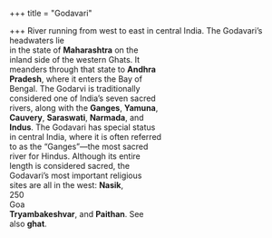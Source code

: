 +++
title = "Godavari"

+++
River running from west to east in central India. The Godavari’s headwaters lie  
in the state of **Maharashtra** on the  
inland side of the western Ghats. It  
meanders through that state to **Andhra**  
**Pradesh**, where it enters the Bay of  
Bengal. The Godarvi is traditionally  
considered one of India’s seven sacred  
rivers, along with the **Ganges**, **Yamuna**,  
**Cauvery**, **Saraswati**, **Narmada**, and  
**Indus**. The Godavari has special status  
in central India, where it is often referred  
to as the “Ganges”—the most sacred  
river for Hindus. Although its entire  
length is considered sacred, the  
Godavari’s most important religious  
sites are all in the west: **Nasik**,  
250  
Goa  
**Tryambakeshvar**, and **Paithan**. See  
also **ghat**.